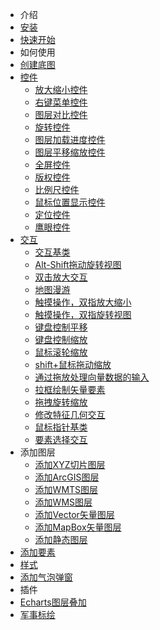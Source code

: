 - 介绍
 - [安装](/guide/install.md)
 - [快速开始](/guide/quickstart.md)
- 如何使用
 - [创建底图](/guide/creatMap.md)
 - [控件](/guide/creatControl.md)
    - [放大缩小控件](/api/control/zoom.md)
    - [右键菜单控件](/api/control/contextMenu.md)
    - [图层对比控件](/api/control/compareLayer.md)
    - [旋转控件](/api/control/rotateControl.md)
    - [图层加载进度控件](/api/control/loading.md)
    - [图层平移缩放控件](/api/control/bZoomSlider.md)
    - [全屏控件](/api/control/fullScreen.md)
    - [版权控件](/api/control/attribution.md)
    - [比例尺控件](/api/control/scaleLine.md)
    - [鼠标位置显示控件](/api/control/mousePosition.md)
    - [定位控件](/api/control/geolocation.md)
    - [鹰眼控件](/api/control/overviewMap.md)
 - [交互](/guide/creatInteraction.md)
    - [交互基类](/api/interaction/interaction.md)
    - [Alt-Shift拖动旋转视图](/api/interaction/dragRotate.md)
    - [双击放大交互](/api/interaction/doubleClickZoom.md)
    - [地图漫游](/api/interaction/dragPan.md)
    - [触摸操作，双指放大缩小](/api/interaction/pinchZoom.md)
    - [触摸操作，双指旋转视图](/api/interaction/pinchRotate.md)
    - [键盘控制平移](/api/interaction/keyboardPan.md)
    - [键盘控制缩放](/api/interaction/keyboardZoom.md)
    - [鼠标滚轮缩放](/api/interaction/mouseWheelZoom.md)
    - [shift+鼠标拖动缩放](/api/interaction/dragZoom.md)
    - [通过拖放处理向量数据的输入](/api/interaction/dragAndDrop.md)
    - [拉框绘制矢量要素](/api/interaction/dragBox.md)
    - [拖拽旋转缩放](/api/interaction/dragRotateAndZoom.md)
    - [修改特征几何交互](/api/interaction/modify.md)
    - [鼠标指针基类](/api/interaction/pointer.md)
    - [要素选择交互](/api/interaction/select.md)
  - 添加图层
    - [添加XYZ切片图层](/guide/layer/xyz.md)
    - [添加ArcGIS图层](/guide/layer/arcgis.md)
    - [添加WMTS图层](/guide/layer/wmts.md)
    - [添加WMS图层](/guide/layer/wms.md)
    - [添加Vector矢量图层](/guide/layer/vector.md)
    - [添加MapBox矢量图层](/guide/layer/mapbox.md)
    - [添加静态图层](/guide/layer/static.md)
 - [添加要素](/guide/addFeature.md)
 - [样式](/guide/style.md)
 - [添加气泡弹窗](/guide/addPopver.md)
- 插件
 - [Echarts图层叠加]()
 - [军事标绘]()
